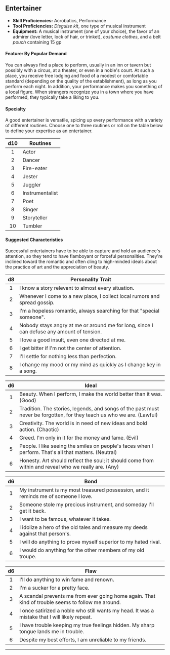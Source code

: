 ﻿## Entertainer

- **Skill Proficiencies:** Acrobatics, Performance
- **Tool Proficiencies:** *Disguise kit*, one type of musical instrument
- **Equipment:** A musical instrument (one of your choice), the favor of an admirer (love letter, lock of hair, or trinket), *costume clothes*, and a belt *pouch* containing 15 gp

#### Feature: By Popular Demand

You can always find a place to perform, usually in an inn or tavern but possibly with a circus, at a theater, or even in a noble's court. At such a place, you receive free lodging and food of a modest or comfortable standard (depending on the quality of the establishment), as long as you perform each night. In addition, your performance makes you something of a local figure. When strangers recognize you in a town where you have performed, they typically take a liking to you.

#### Specialty

A good entertainer is versatile, spicing up every performance with a variety of different routines. Choose one to three routines or roll on the table below to define your expertise as an entertainer.

| d10 | Routines        |
|:---:|-----------------|
|  1  | Actor           |
|  2  | Dancer          |
|  3  | Fire-eater      |
|  4  | Jester          |
|  5  | Juggler         |
|  6  | Instrumentalist |
|  7  | Poet            |
|  8  | Singer          |
|  9  | Storyteller     |
|  10 | Tumbler         |

#### Suggested Characteristics

Successful entertainers have to be able to capture and hold an audience's attention, so they tend to have flamboyant or forceful personalities. They're inclined toward the romantic and often cling to high-minded ideals about the practice of art and the appreciation of beauty.

|  d8 | Personality Trait                                                                         |
|:---:|-------------------------------------------------------------------------------------------|
|  1  | I know a story relevant to almost every situation.                                        |
|  2  | Whenever I come to a new place, I collect local rumors and spread gossip.                 |
|  3  | I'm a hopeless romantic, always searching for that "special someone".                     |
|  4  | Nobody stays angry at me or around me for long, since I can defuse any amount of tension. |
|  5  | I love a good insult, even one directed at me.                                            |
|  6  | I get bitter if I'm not the center of attention.                                          |
|  7  | I'll settle for nothing less than perfection.                                             |
|  8  | I change my mood or my mind as quickly as I change key in a song.                         |

|  d6 | Ideal                                                                                                                  |
|:---:|------------------------------------------------------------------------------------------------------------------------|
|  1  | Beauty. When I perform, I make the world better than it was. (Good)                                                    |
|  2  | Tradition. The stories, legends, and songs of the past must never be forgotten, for they teach us who we are. (Lawful) |
|  3  | Creativity. The world is in need of new ideas and bold action. (Chaotic)                                               |
|  4  | Greed. I'm only in it for the money and fame. (Evil)                                                                   |
|  5  | People. I like seeing the smiles on people's faces when I perform. That's all that matters. (Neutral)                  |
|  6  | Honesty. Art should reflect the soul; it should come from within and reveal who we really are. (Any)                   |

|  d6 | Bond                                                                                |
|:---:|-------------------------------------------------------------------------------------|
|  1  | My instrument is my most treasured possession, and it reminds me of someone I love. |
|  2  | Someone stole my precious instrument, and someday I'll get it back.                 |
|  3  | I want to be famous, whatever it takes.                                             |
|  4  | I idolize a hero of the old tales and measure my deeds against that person's.       |
|  5  | I will do anything to prove myself superior to my hated rival.                      |
|  6  | I would do anything for the other members of my old troupe.                         |

|  d6 | Flaw                                                                                              |
|:---:|---------------------------------------------------------------------------------------------------|
|  1  | I'll do anything to win fame and renown.                                                          |
|  2  | I'm a sucker for a pretty face.                                                                   |
|  3  | A scandal prevents me from ever going home again. That kind of trouble seems to follow me around. |
|  4  | I once satirized a noble who still wants my head. It was a mistake that I will likely repeat.     |
|  5  | I have trouble keeping my true feelings hidden. My sharp tongue lands me in trouble.              |
|  6  | Despite my best efforts, I am unreliable to my friends.                                           |

---


